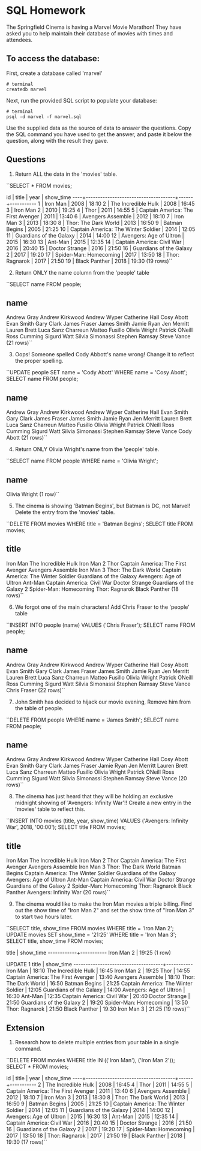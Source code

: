 # SQL Homework

The Springfield Cinema is having a Marvel Movie Marathon! They have asked you to help maintain their database of movies with times and attendees.

## To access the database:

First, create a database called 'marvel'

```
# terminal
createdb marvel
```

Next, run the provided SQL script to populate your database:

```
# terminal
psql -d marvel -f marvel.sql
```

Use the supplied data as the source of data to answer the questions. Copy the SQL command you have used to get the answer, and paste it below the question, along with the result they gave.

## Questions

1.  Return ALL the data in the 'movies' table.

``SELECT * FROM movies;

id |                title                | year | show_time
----+-------------------------------------+------+-----------
 1 | Iron Man                            | 2008 | 18:10
 2 | The Incredible Hulk                 | 2008 | 16:45
 3 | Iron Man 2                          | 2010 | 19:25
 4 | Thor                                | 2011 | 14:55
 5 | Captain America: The First Avenger  | 2011 | 13:40
 6 | Avengers Assemble                   | 2012 | 18:10
 7 | Iron Man 3                          | 2013 | 18:30
 8 | Thor: The Dark World                | 2013 | 16:50
 9 | Batman Begins                       | 2005 | 21:25
10 | Captain America: The Winter Soldier | 2014 | 12:05
11 | Guardians of the Galaxy             | 2014 | 14:00
12 | Avengers: Age of Ultron             | 2015 | 16:30
13 | Ant-Man                             | 2015 | 12:35
14 | Captain America: Civil War          | 2016 | 20:40
15 | Doctor Strange                      | 2016 | 21:50
16 | Guardians of the Galaxy 2           | 2017 | 19:20
17 | Spider-Man: Homecoming              | 2017 | 13:50
18 | Thor: Ragnarok                      | 2017 | 21:50
19 | Black Panther                       | 2018 | 19:30
(19 rows)``

2.  Return ONLY the name column from the 'people' table

``SELECT name FROM people;

name        
--------------------
Andrew Gray
Andrew Kirkwood
Andrew Wyper
Catherine Hall
Cosy Abott
Evan Smith
Gary Clark
James Fraser
James Smith
Jamie Ryan
Jen Merritt
Lauren Brett
Luca Sanz Charreun
Matteo Fusillo
Olivia Wright
Patrick ONeill
Ross Cumming
Sigurd Watt
Silvia Simonassi
Stephen Ramsay
Steve Vance
(21 rows)``

3.  Oops! Someone spelled Cody Abbott's name wrong! Change it to reflect the proper spelling.

``UPDATE people SET name = 'Cody Abott' WHERE name = 'Cosy Abott';
SELECT name FROM people;

name        
--------------------
Andrew Gray
Andrew Kirkwood
Andrew Wyper
Catherine Hall
Evan Smith
Gary Clark
James Fraser
James Smith
Jamie Ryan
Jen Merritt
Lauren Brett
Luca Sanz Charreun
Matteo Fusillo
Olivia Wright
Patrick ONeill
Ross Cumming
Sigurd Watt
Silvia Simonassi
Stephen Ramsay
Steve Vance
Cody Abott
(21 rows)``

4.  Return ONLY Olivia Wright's name from the 'people' table.

``SELECT name FROM people WHERE name = 'Olivia Wright';

name      
---------------
Olivia Wright
(1 row)``

5.  The cinema is showing 'Batman Begins', but Batman is DC, not Marvel! Delete the entry from the 'movies' table.

``DELETE FROM movies WHERE title = 'Batman Begins';
SELECT title FROM movies;

title                
-------------------------------------
Iron Man
The Incredible Hulk
Iron Man 2
Thor
Captain America: The First Avenger
Avengers Assemble
Iron Man 3
Thor: The Dark World
Captain America: The Winter Soldier
Guardians of the Galaxy
Avengers: Age of Ultron
Ant-Man
Captain America: Civil War
Doctor Strange
Guardians of the Galaxy 2
Spider-Man: Homecoming
Thor: Ragnarok
Black Panther
(18 rows)``

6.  We forgot one of the main characters! Add Chris Fraser to the 'people' table

``INSERT INTO people (name) VALUES ('Chris Fraser');
SELECT name FROM people;

name        
--------------------
Andrew Gray
Andrew Kirkwood
Andrew Wyper
Catherine Hall
Cosy Abott
Evan Smith
Gary Clark
James Fraser
James Smith
Jamie Ryan
Jen Merritt
Lauren Brett
Luca Sanz Charreun
Matteo Fusillo
Olivia Wright
Patrick ONeill
Ross Cumming
Sigurd Watt
Silvia Simonassi
Stephen Ramsay
Steve Vance
Chris Fraser
(22 rows)``

7.  John Smith has decided to hijack our movie evening, Remove him from the table of people.

``DELETE FROM people WHERE name = 'James Smith';
SELECT name FROM people;

name        
--------------------
Andrew Gray
Andrew Kirkwood
Andrew Wyper
Catherine Hall
Cosy Abott
Evan Smith
Gary Clark
James Fraser
Jamie Ryan
Jen Merritt
Lauren Brett
Luca Sanz Charreun
Matteo Fusillo
Olivia Wright
Patrick ONeill
Ross Cumming
Sigurd Watt
Silvia Simonassi
Stephen Ramsay
Steve Vance
(20 rows)``

8.  The cinema has just heard that they will be holding an exclusive midnight showing of 'Avengers: Infinity War'!! Create a new entry in the 'movies' table to reflect this.

``INSERT INTO movies (title, year, show_time) VALUES ('Avengers: Infinity War', 2018, '00:00');
SELECT title FROM movies;

title                
-------------------------------------
Iron Man
The Incredible Hulk
Iron Man 2
Thor
Captain America: The First Avenger
Avengers Assemble
Iron Man 3
Thor: The Dark World
Batman Begins
Captain America: The Winter Soldier
Guardians of the Galaxy
Avengers: Age of Ultron
Ant-Man
Captain America: Civil War
Doctor Strange
Guardians of the Galaxy 2
Spider-Man: Homecoming
Thor: Ragnarok
Black Panther
Avengers: Infinity War
(20 rows)``

9.  The cinema would like to make the Iron Man movies a triple billing. Find out the show time of "Iron Man 2" and set the show time of "Iron Man 3" to start two hours later.

``SELECT title, show_time FROM movies WHERE title = 'Iron Man 2';
UPDATE movies SET show_time = '21:25' WHERE title = 'Iron Man 3';
SELECT title, show_time FROM movies;

title    | show_time
------------+-----------
Iron Man 2 | 19:25
(1 row)

UPDATE 1
             title                | show_time
-------------------------------------+-----------
Iron Man                            | 18:10
The Incredible Hulk                 | 16:45
Iron Man 2                          | 19:25
Thor                                | 14:55
Captain America: The First Avenger  | 13:40
Avengers Assemble                   | 18:10
Thor: The Dark World                | 16:50
Batman Begins                       | 21:25
Captain America: The Winter Soldier | 12:05
Guardians of the Galaxy             | 14:00
Avengers: Age of Ultron             | 16:30
Ant-Man                             | 12:35
Captain America: Civil War          | 20:40
Doctor Strange                      | 21:50
Guardians of the Galaxy 2           | 19:20
Spider-Man: Homecoming              | 13:50
Thor: Ragnarok                      | 21:50
Black Panther                       | 19:30
Iron Man 3                          | 21:25
(19 rows)``



## Extension

1.  Research how to delete multiple entries from your table in a single command.

``DELETE FROM movies WHERE title IN (('Iron Man'), ('Iron Man 2'));
SELECT * FROM movies;

id |                title                | year | show_time
----+-------------------------------------+------+-----------
 2 | The Incredible Hulk                 | 2008 | 16:45
 4 | Thor                                | 2011 | 14:55
 5 | Captain America: The First Avenger  | 2011 | 13:40
 6 | Avengers Assemble                   | 2012 | 18:10
 7 | Iron Man 3                          | 2013 | 18:30
 8 | Thor: The Dark World                | 2013 | 16:50
 9 | Batman Begins                       | 2005 | 21:25
10 | Captain America: The Winter Soldier | 2014 | 12:05
11 | Guardians of the Galaxy             | 2014 | 14:00
12 | Avengers: Age of Ultron             | 2015 | 16:30
13 | Ant-Man                             | 2015 | 12:35
14 | Captain America: Civil War          | 2016 | 20:40
15 | Doctor Strange                      | 2016 | 21:50
16 | Guardians of the Galaxy 2           | 2017 | 19:20
17 | Spider-Man: Homecoming              | 2017 | 13:50
18 | Thor: Ragnarok                      | 2017 | 21:50
19 | Black Panther                       | 2018 | 19:30
(17 rows)``
